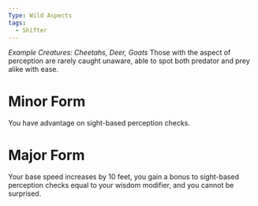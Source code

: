 ```yaml
---
Type: Wild Aspects
tags:
  - Shifter
---
```

*Example Creatures: Cheetahs, Deer, Goats*
Those with the aspect of perception are rarely caught unaware, able to spot both predator and prey alike with ease.

# Minor Form
You have advantage on sight-based perception checks.

# Major Form
Your base speed increases by 10 feet, you gain a bonus to sight-based perception checks equal to your wisdom modifier, and you cannot be surprised.